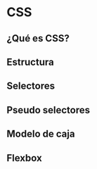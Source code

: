 # CSS

## ¿Qué es CSS?

## Estructura

## Selectores

## Pseudo selectores

## Modelo de caja

## Flexbox
